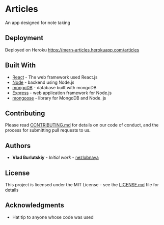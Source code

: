 # Articles

An app designed for note taking


## Deployment

Deployed on Heroku https://mern-articles.herokuapp.com/articles

## Built With

* [React](https://reactjs.org/) - The web framework used React.js
* [Node](https://nodejs.org/en/) - backend using Node.js
* [mongoDB](https://www.mongodb.com/) - database built with mongoDB
* [Express](https://expressjs.com/) -  web application framework for Node.js
* [mongoose](https://mongoosejs.com/) -  library for MongoDB and Node. js

## Contributing

Please read [CONTRIBUTING.md](https://github.com/nezlobnaya/mern_app/blob/b0cd215f43acfda0141e1153d26adbf03ef46f9e/CONTRIBUTING.md) for details on our code of conduct, and the process for submitting pull requests to us.


## Authors

* **Vlad Burlutskiy** - *Initial work* - [nezlobnaya](https://github.com/nezlobnaya)

## License

This project is licensed under the MIT License - see the [LICENSE.md](LICENSE.md) file for details

## Acknowledgments

* Hat tip to anyone whose code was used


